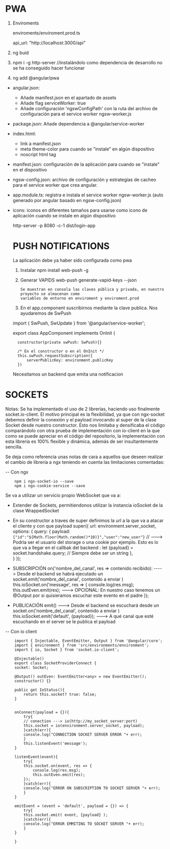    # PWA

1. Enviroments

    enviroments/enviroment.prod.ts

      api_url: "http://localhost:3000/api"

2. ng buid

3. npm i -g http-server //instalándolo como dependencia de desarrollo no se ha conseguido hacer funcionar

4. ng add @angular/pwa

* angular.json:
    - Añade manifest.json en el apartado de assets
    - Añade flag serviceWorker: true
    - Añade configuración 'ngswConfigPath' con la ruta del archivo de configuración para el service worker ngsw-worker.js
* package.json: Añade dependencia a @angular/service-worker
* index.html:
    - link a manifest.json
    - meta theme-color para cuando se "instale" en algún dispositivo
    - noscript html tag
* manifest.json: configuración de la aplicación para cuando se "instale" en el dispositivo
* ngsw-config.json: archivo de configuración y estrategias de cacheo para el service worker que crea angular.
* app.module.ts: registra e instala el service worker ngsw-worker.js (auto generado por angular basado en ngsw-config.json)
* icons: iconos en diferentes tamaños para usarse como icono de aplicación cuando se instale en algún dispositivo


  http-server -p 8080 -c-1 dist/login-app


  # PUSH NOTIFICATIONS

  La aplicación debe ya haber sido configurada como pwa

  1. Instalar 
        npm install web-push -g
  2. Generar VAPIDS
         web-push generate-vapid-keys --json

         Se muestran en consola las claves pública y privada, en nuestro proyecto se almacenan como
         variables de entorno en enviroment y enviroment.prod

  3. En el app.component suscribirnos mediante la clave publica. Nos ayudaremos de SwPush

    import { SwPush, SwUpdate } from '@angular/service-worker';

    export class AppComponent implements OnInit {

        constructor(private swPush: SwPush){}

        /* En el constructor o en el OnInit */
        this.swPush.requestSubscription({
            serverPublicKey: environment.publicKey
        })

    Necesitamos un backend que emita una notificacion



 # SOCKETS

Notas: Se ha implementado el uso de 2 librerías, haciendo uso finalmente socket.io-client. El motivo principal es la flexibilidad, ya que con ngx-socket debemos definir la conexión y el payload invocando al super de la
clase Socket desde nuestro constructor. Esto nos limitaba y densificaba el código comparándolo con otra prueba de implementación con io-client en la que como se puede apreciar en el código del repositorio, la implementación con esta librería
es 100% flexible y dinámica, además de ser insultantemente sencilla.


Se deja como referencia unas notas de cara a aquellos que deseen realizar el cambio de librería a ngx teniendo en cuenta las limitaciones comentadas:


-- Con ngx

        npm i ngx-socket-io --save
        npm i ngx-cookie-service --save

Se va a utilizar un servicio propio WebSocket que va a:

- Extender de Sockets, permitiendonos utilizar la instancia ioSocket de la clase WrappedSocket
- En su constructor a traves de super definimos la url a la que va a atacar el cliente y con que payload
    super({
      url: environment.server_socket, 
      options: {
        query: {
          payload: `{"id":"${Math.floor(Math.random()*10)}","user":"new_user"}` // ---> Podría ser el usuario del storage o una cookie por ejemplo. Esto es lo que va a llegar en el callbak del backend :  let {payload} = socket.handshake.query;                                                                //     Siempre debe ser un string
          },                                                                         
      }
    });

- SUBSCRIPCIÓN on('nombre_del_canal', res => contenido recibido): ----> Desde el backend se habrá ejecutado un socket.emit('nombre_del_canal', contenido a enviar )
    this.ioSocket.on('message', res => {
      console.log(res.msg);
      this.outEven.emit(res);  ---> OPCIONAL: En nuestro caso tenemos un @Output por si quisieramos escuchar este evento en el padre
    });

- PUBLICACIÓN emit() ---> Desde el backend se escuchará desde un socket.on('nombre_del_canal', contenido a enviar )
    this.ioSocket.emit('default', {payload}); ---> A qué canal que esté escuchando en el server se le publica el payload
    

-- Con io client

        import { Injectable, EventEmitter, Output } from '@angular/core';
        import { environment } from 'src/environments/environment';
        import { io, Socket } from 'socket.io-client';

        @Injectable()
        export class SocketProviderConnect {
        socket: Socket;

        @Output() outEven: EventEmitter<any> = new EventEmitter();
        constructor() {}

        public get IoStatus(){
            return this.socket? true: false;
        }
        
        
        onConnect(payload = {}){
            try{
            // conection ---> io(http://my_socket_server:port)
            this.socket = io(environment.server_socket, payload);
            }catch(err){
            console.log("CONNECTION SOCKET SERVER ERROR "+ err);
            }
            this.listenEvent('message');
        }

        listenEvent(event){
            try{
            this.socket.on(event, res => {
                console.log(res.msg);
                this.outEven.emit(res);
            });
            }catch(err){
            console.log("ERROR ON SUBSCRIPTION TO SOCKET SERVER "+ err);
            }
        }

        emitEvent = (event = 'default', payload = {}) => {
            try{
            this.socket.emit( event, {payload} );
            }catch(err){
            console.log("ERROR EMMITING TO SOCKET SERVER "+ err);
            }
        }

        }
